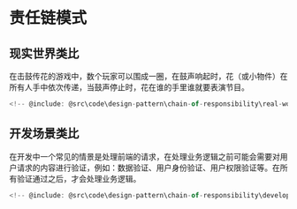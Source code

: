 # 责任链模式

## 现实世界类比

在击鼓传花的游戏中，数个玩家可以围成一圈，在鼓声响起时，花（或小物件）在所有人手中依次传递，当鼓声停止时，花在谁的手里谁就要表演节目。

```ts
<!-- @include: @src\code\design-pattern\chain-of-responsibility\real-world.ts  -->
```

## 开发场景类比

在开发中一个常见的情景是处理前端的请求，在处理业务逻辑之前可能会需要对用户请求的内容进行验证，例如：数据验证、用户身份验证、用户权限验证等。在所有验证通过之后，才会处理业务逻辑。

```ts
<!-- @include: @src\code\design-pattern\chain-of-responsibility\development.ts  -->
```